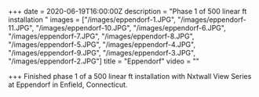 +++
date = 2020-06-19T16:00:00Z
description = "Phase 1 of 500 linear ft installation "
images = ["/images/eppendorf-1.JPG", "/images/eppendorf-11.JPG", "/images/eppendorf-10.JPG", "/images/eppendorf-6.JPG", "/images/eppendorf-7.JPG", "/images/eppendorf-8.JPG", "/images/eppendorf-5.JPG", "/images/eppendorf-4.JPG", "/images/eppendorf-9.JPG", "/images/eppendorf-3.JPG", "/images/eppendorf-2.JPG"]
title = "Eppendorf"
video = ""

+++
Finished phase 1 of a 500 linear ft installation with Nxtwall View Series at Eppendorf in Enfield, Connecticut.